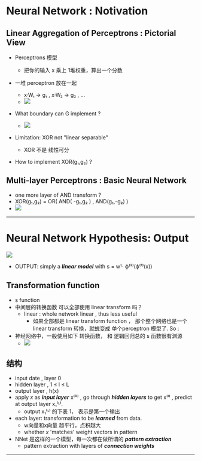 


# Neural Network : Notivation

## Linear Aggregation of Perceptrons : Pictorial View 

 - Perceptrons 模型
    - 把你的输入 x 乘上 1堆权重，算出一个分数 
 - 一堆 perceptron 放在一起
    - x·W₁ -> g₁ , x·W₂ -> g₂ , ...
    - ![](https://raw.githubusercontent.com/mebusy/notes/master/imgs/TU_ml_perceptron_model.png)

 - What boundary can G implement ?
    - ![](https://raw.githubusercontent.com/mebusy/notes/master/imgs/TU_ml_mulitple_layer_perceptron.png)
 - Limitation: XOR not "linear separable"  
    - XOR 不是 线性可分
 - How to implement XOR(g₁,g₂) ?

## Multi-layer Perceptrons : Basic Neural Network

 - one more layer of AND transform ?
 - XOR(g₁,g₂) = OR( AND( -g₁,g₂ ) , AND(g₁,-g₂) )
 - ![](https://raw.githubusercontent.com/mebusy/notes/master/imgs/TU_ml_aggressive_perceptron_model.png)

---


# Neural Network Hypothesis: Output

![](https://raw.githubusercontent.com/mebusy/notes/master/imgs/TU_ml_nn_output.png)

 - OUTPUT: simply a ***linear model*** with s = wᵀ· ϕ⁽²⁾(ϕ⁽¹⁾(x)) 

## Transformation function

 - s function
 - 中间层的转换函数 可以全部使用 linear transform 吗？
    - linear : whole network linear , thus less useful
        - 如果全部都是 linear transform function ， 那个整个网络也是一个 linear transform 转换，就蜕变成 单个perceptron 模型了. So :
 - 神经网络中，一般使用如下 转换函数， 和 逻辑回归总的 s 函数很有渊源
    - ![](https://raw.githubusercontent.com/mebusy/notes/master/imgs/TU_ml_h_function_inNN.png)

## 结构

 - input date , layer 0
 - hidden layer , 1 ≤ l ≤ L 
 - output layer , h(x)
 - apply *x* as ***input layer*** x⁽⁰⁾ , go through ***hidden layers*** to get x⁽ˡ⁾ , predict at output layer x₁⁽ᴸ⁾.
    - output x₁⁽ᴸ⁾ 的下表 1， 表示是第一个输出
 - each layer: transformation to be ***learned*** from data.
    - w向量和x向量 越平行，点积越大
    - whether *x* 'matches' weight vectors in pattern
 - NNet 是这样的一个模型，每一次都在做所谓的  ***pattern extraction***
    - pattern extraction with layers of ***connection weights***

 


---




